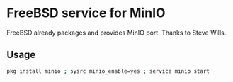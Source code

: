FreeBSD service for MinIO
=======================

FreeBSD already packages and provides MinIO port. Thanks to Steve Wills.

Usage
-----

```sh
pkg install minio ; sysrc minio_enable=yes ; service minio start
```
